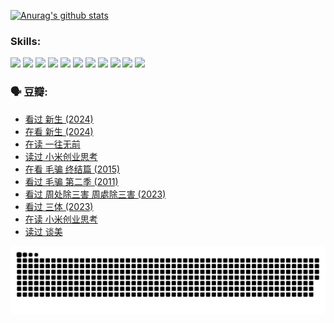 
[![Anurag's github stats](https://github-readme-stats.vercel.app/api?username=w940853815)](https://github.com/anuraghazra/github-readme-stats)

### Skills:

<code><img height="32" src="https://cdn.jsdelivr.net/npm/simple-icons@v5/icons/python.svg"></code>
<code><img height="32" src="https://cdn.jsdelivr.net/npm/simple-icons@v5/icons/javascript.svg"></code>
<code><img height="32" src="https://cdn.jsdelivr.net/npm/simple-icons@v5/icons/django.svg"></code>
<code><img height="32" src="https://cdn.jsdelivr.net/npm/simple-icons@v5/icons/flask.svg"></code>
<code><img height="32" src="https://cdn.jsdelivr.net/npm/simple-icons@v5/icons/vuetify.svg"></code>
<code><img height="32" src="https://cdn.jsdelivr.net/npm/simple-icons@v5/icons/git.svg"></code>
<code><img height="32" src="https://cdn.jsdelivr.net/npm/simple-icons@v5/icons/docker.svg"></code>
<code><img height="32" src="https://cdn.jsdelivr.net/npm/simple-icons@v5/icons/postgresql.svg"></code>
<code><img height="32" src="https://cdn.jsdelivr.net/npm/simple-icons@v5/icons/elasticsearch.svg"></code>
<code><img height="32" src="https://cdn.jsdelivr.net/npm/simple-icons@v5/icons/macos.svg"></code>
<code><img height="32" src="https://cdn.jsdelivr.net/npm/simple-icons@v5/icons/linux.svg"></code>

### 🗣 豆瓣:

<!-- DOUBAN-ACTIVITIES:START -->
- [看过 新生‎ (2024)](https://www.douban.com/people/136069238/status/4612373431/?_i=16315456)
- [在看 新生‎ (2024)](https://www.douban.com/people/136069238/status/4607441062/?_i=16315456)
- [在读 一往无前](https://www.douban.com/people/136069238/status/4590507310/?_i=16315456)
- [读过 小米创业思考](https://www.douban.com/people/136069238/status/4590506983/?_i=16315456)
- [在看 毛骗 终结篇‎ (2015)](https://www.douban.com/people/136069238/status/4581971924/?_i=16315456)
- [看过 毛骗 第二季‎ (2011)](https://www.douban.com/people/136069238/status/4581971810/?_i=16315456)
- [看过 周处除三害 周處除三害‎ (2023)](https://www.douban.com/people/136069238/status/4575646701/?_i=16315456)
- [看过 三体‎ (2023)](https://www.douban.com/people/136069238/status/4574263039/?_i=16315456)
- [在读 小米创业思考](https://www.douban.com/people/136069238/status/4572047905/?_i=16315456)
- [读过 谈美](https://www.douban.com/people/136069238/status/4572047629/?_i=16315456)
<!-- DOUBAN-ACTIVITIES:END -->


![Snake animation](https://raw.githubusercontent.com/w940853815/w940853815/output/github-contribution-grid-snake.svg)

<!--
**w940853815/w940853815** is a ✨ _special_ ✨ repository because its `README.md` (this file) appears on your GitHub profile.

Here are some ideas to get you started:

- 🔭 I’m currently working on ...
- 🌱 I’m currently learning ...
- 👯 I’m looking to collaborate on ...
- 🤔 I’m looking for help with ...
- 💬 Ask me about ...
- 📫 How to reach me: ...
- 😄 Pronouns: ...
- ⚡ Fun fact: ...
-->
